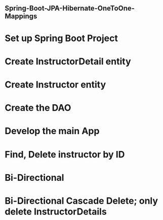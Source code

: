 ## Spring-Boot-JPA-Hibernate-OneToOne-Mappings

# Set up Spring Boot Project
# Create InstructorDetail entity
# Create Instructor entity
# Create the DAO
# Develop the main App
# Find, Delete instructor by ID
# Bi-Directional
# Bi-Directional Cascade Delete; only delete InstructorDetails
